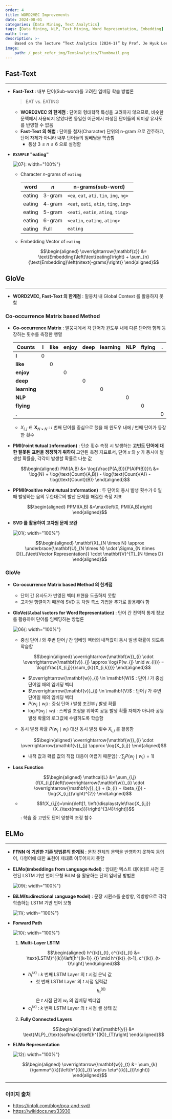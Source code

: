 ```yaml
---
order: 4
title: WORD2VEC Improvements
date: 2024-08-01
categories: [Data Mining, Text Analytics]
tags: [Data Mining, NLP, Text Mining, Word Representation, Embedding]
math: true
description: >-
    Based on the lecture “Text Analytics (2024-1)” by Prof. Je Hyuk Lee, Dept. of Data Science, The Grad. School, Kookmin Univ.
image:
    path: /_post_refer_img/TextAnalytics/Thumbnail.png
---
```


## Fast-Text
-----

- **Fast-Text** : 내부 단어(Sub-word)를 고려한 임베딩 학습 방법론

    > EAT vs. EATING

    - **WORD2VEC 의 한계점** : 단어의 형태학적 특성을 고려하지 않으므로, 비슷한 문맥에서 사용되지 않았다면 동일한 어근에서 파생된 단어들의 의미상 유사도를 반영할 수 없음
    - **Fast-Text 의 해법** : 단어를 철자(Character) 단위의 n-gram 으로 간주하고, 단어 자체가 아니라 내부 단어들의 임베딩을 학습함
        - 통상 $3 \le n \le 6$ 으로 설정함

- **`EXAMPLE` "eating"**

    ![07](/_post_refer_img/TextAnalytics/04-07.jpg){: width="100%"}

    - Character $n$-grams of `eating`

        | word | $n$ | n-grams(sub-word) |
        |---|---|---|
        | eating | 3-gram | `<ea`, `eat`, `ati`, `tin`, `ing`, `ng>` |
        | eating | 4-gram | `<eat`, `eati`, `atin`, `ting`, `ing>` |
        | eating | 5-gram | `<eati`, `eatin`, `ating`, `ting>` |
        | eating | 6-gram | `<eatin`, `eating`, `ating>` |
        | eating | Full | `eating` |

    - Embedding Vector of `eating`

        $$\begin{aligned}
        \overrightarrow{\mathbf{z}}
        &= \text{Embedding}\left(\text{eating}\right) + \sum_{n}{\text{Embedding}\left(n\text{-grams}\right)}
        \end{aligned}$$

## GloVe
-----

- **WORD2VEC, Fast-Text 의 한계점** : 말뭉치 내 Global Context 를 활용하지 못함

### Co-occurrence Matrix based Method

- **Co-occurrence Matrix** : 말뭉치에서 각 단어가 윈도우 내에 다른 단어와 함께 등장하는 횟수를 측정한 행렬

    | Counts | I | like | enjoy | deep | learning | NLP | flying | . |
    |---|---|---|---|---|---|---|---|---|
    | **I** | 0 | | | | | | | | 
    | **like** | | 0 | | | | | | |
    | **enjoy** | | | 0 | | | | | |
    | **deep** | | | | 0 | | | | |
    | **learning** | | | | | 0 | | | |
    | **NLP** | | | | | | 0 | | |
    | **flying** | | | | | | | 0 | |
    | **.** | | | | | | | | 0 |

    - $X_{i,j} \in \mathbf{X}_{N \times N}$ : $i$ 번째 단어를 중심으로 했을 때 윈도우 내에 $j$ 번째 단어가 등장한 횟수

- **PMI(`P`oint `M`utual `I`nformation)** : 단순 횟수 측정 시 발생하는 **고빈도 단어에 대한 잘못된 표현을 정정하기 위하여** 고안된 측정 지표로서, 단어 $x$ 와 $y$ 가 동시에 발생할 확률을, 각각이 발생할 확률로 나눈 값

    $$\begin{aligned}
    PMI(A,B)
    &= \log{\frac{P(A,B)}{P(A)P(B)}}\\
    &= \log{N} + \log{\text{Count}(A,B)} - \log{\text{Count}(A)} - \log{\text{Count}(B)}
    \end{aligned}$$

- **PPMI(`P`ositive `P`oint `M`utual `I`nformation)** : 두 단어의 동시 발생 횟수가 $0$ 일 때 발생하는 음의 무한대로의 발산 문제를 해결한 측정 지표

    $$\begin{aligned}
    PPMI(A,B)
    &=\max\left(0, PMI(A,B)\right)
    \end{aligned}$$

- **SVD 를 활용하여 고차원 문제 보완**

    ![01](/_post_refer_img/TextAnalytics/04-01.png){: width="100%"}

    $$\begin{aligned}
    \mathbf{X}_{N \times N}
    \approx \underbrace{\mathbf{U}_{N \times N} \cdot \Sigma_{N \times D}}_{\text{Vector Representation}} \cdot \mathbf{V}^{T}_{N \times D}
    \end{aligned}$$

### GloVe

- **Co-occurrence Matrix based Method 의 한계점**
    - 단어 간 유사도가 반영된 벡터 표현을 도출하지 못함
    - 고차원 행렬이기 때문에 SVD 등 차원 축소 기법을 추가로 활용해야 함

- **GloVe(`Glo`bal `Ve`ctors for Word Representation)** : 단어 간 전역적 통계 정보를 활용하여 단어를 임베딩하는 방법론

    ![06](/_post_refer_img/TextAnalytics/04-06.png){: width="100%"}

    - 중심 단어 $i$ 와 주변 단어 $j$ 간 임베딩 벡터의 내적값이 동시 발생 확률이 되도록 학습함

        $$\begin{aligned}
        \overrightarrow{\mathbf{w}}_{i} \cdot \overrightarrow{\mathbf{v}}_{j} 
        \approx \log{P(w_{j} \mid w_{i})}
        = \log{\frac{X_{i,j}}{\sum_{k}{X_{i,k}}}}
        \end{aligned}$$

        - $\overrightarrow{\mathbf{w}}_{i} \in \mathbf{W}$ : 단어 $i$ 가 중심 단어일 때의 임베딩 벡터
        - $\overrightarrow{\mathbf{v}}_{j} \in \mathbf{V}$ : 단어 $j$ 가 주변 단어일 때의 임베딩 벡터
        - $P(w_{j} \mid w_{i})$ : 중심 단어 $i$ 발생 조건부 $j$ 발생 확률
        - $\log{P(w_{j} \mid w_{i})}$ : 스케일 조정을 위하여 공동 발생 확률 자체가 아니라 공동 발생 확률의 로그값에 수렴하도록 학습함

    - 동시 발생 확률 $P(w_{j} \mid w_{i})$ 대신 동시 발생 횟수 $X_{i,j}$ 를 활용함

        $$\begin{aligned}
        \overrightarrow{\mathbf{w}}_{i} \cdot \overrightarrow{\mathbf{v}}_{j} 
        \approx \log{X_{i,j}}
        \end{aligned}$$

        - 내적 값과 확률 값의 직접 대응이 어렵기 때문임($\because \sum_{j}{P(w_{j} \mid w_{i})}=1$) 

- **Loss Function**

    $$\begin{aligned}
    \mathcal{L}
    &= \sum_{i,j}{f(X_{i,j})\left(\overrightarrow{\mathbf{w}}_{i} \cdot \overrightarrow{\mathbf{v}}_{j} + (b_{i} + \beta_{j}) - \log{X_{i,j}}\right)^{2}}
    \end{aligned}$$

    - $$f(X_{i,j})=\min{\left[1, \left(\displaystyle\frac{X_{i,j}}{X_{\text{max}}}\right)^{3/4}\right]}$$ : 학습 중 고빈도 단어 영향력 조정 함수

## ELMo
-----

- **FFNN 에 기반한 기존 방법론의 한계점** : 문장 전체의 문맥을 반영하지 못하여 동의어, 다형어에 대한 표현이 제대로 이루어지지 못함

- **ELMo(`E`mbeddings from `L`anguage `Mo`del)** : 방대한 텍스트 데이터로 사전 훈련된 LSTM 기반 언어 모형 BiLM 을 활용하는 단어 임베딩 방법론

    ![09](/_post_refer_img/TextAnalytics/04-02.png){: width="100%"}

- **BiLM(`Bi`directional `L`anguage `M`odel)** : 문장 시퀀스를 순방향, 역방향으로 각각 학습하는 LSTM 기반 언어 모형

    ![11](/_post_refer_img/TextAnalytics/04-04.png){: width="100%"}

- **Forward Path**

    ![10](/_post_refer_img/TextAnalytics/04-03.png){: width="100%"}

    1. **Multi-Layer LSTM**

        $$\begin{aligned}
        h^{(k)}_{t}, c^{(k)}_{t}
        &= \text{LSTM}^{(k)}\left[h^{(k-1)}_{t} \mid h^{(k)}_{t-1}, c^{(k)}_{t-1}\right]
        \end{aligned}$$

        - $h^{(k)}_{t}$ : $k$ 번째 LSTM Layer 의 $t$ 시점 은닉 값
            - 첫 번째 LSTM Layer 의 $t$ 시점 입력값 $$h^{(0)}_{t}$$ 은 $t$ 시점 단어 $w_{t}$ 의 임베딩 벡터임
        - $c^{(k)}_{t}$ : $k$ 번째 LSTM Layer 의 $t$ 시점 셀 상태 값

    2. **Fully Connected Layers**

        $$\begin{aligned}
        \hat{\mathbf{y}}
        &= \text{MLP}_{\text{softmax}}\left[h^{(K)}_{T}\right]
        \end{aligned}$$

- **ELMo Representation**

    ![12](/_post_refer_img/TextAnalytics/04-05.png){: width="100%"}

    $$\begin{aligned}
    \overrightarrow{\mathbf{w}}_{t}
    &= \sum_{k}{\gamma^{(k)}\left(h^{(k)}_{t} \oplus \eta^{(k)}_{t}\right)}
    \end{aligned}$$

-----

### 이미지 출처

- https://intoli.com/blog/pca-and-svd/
- https://wikidocs.net/33930